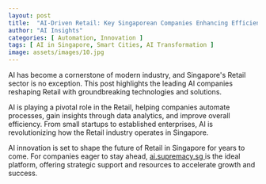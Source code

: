 ```yaml
---
layout: post
title:  "AI-Driven Retail: Key Singaporean Companies Enhancing Efficiency"
author: "AI Insights"
categories: [ Automation, Innovation ]
tags: [ AI in Singapore, Smart Cities, AI Transformation ]
image: assets/images/10.jpg
---
```


AI has become a cornerstone of modern industry, and Singapore's Retail sector is no exception. This post highlights the leading AI companies reshaping Retail with groundbreaking technologies and solutions.

AI is playing a pivotal role in the Retail, helping companies automate processes, gain insights through data analytics, and improve overall efficiency. From small startups to established enterprises, AI is revolutionizing how the Retail industry operates in Singapore.

AI innovation is set to shape the future of Retail in Singapore for years to come. For companies eager to stay ahead, <a href="https://ai.supremacy.sg" target="_blank"> ai.supremacy.sg </a> is the ideal platform, offering strategic support and resources to accelerate growth and success.
